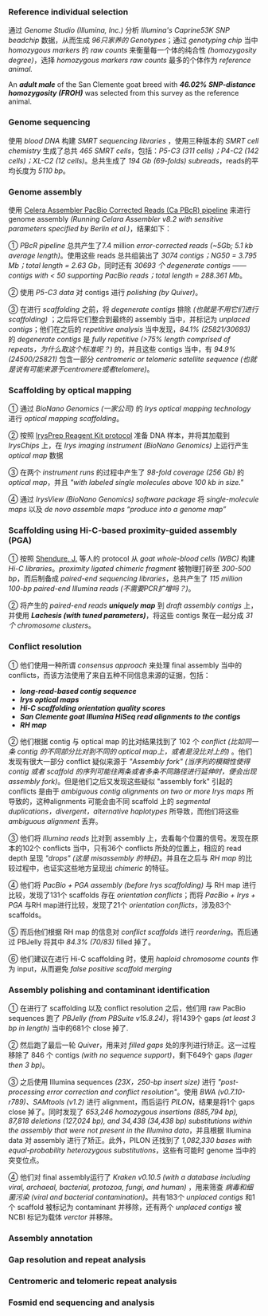 ### Reference individual selection
通过 *Genome Studio (Illumina, Inc.)* 分析 *Illumina's Caprine53K SNP beadchip* 数据，从而生成 *96只家养的 Genotypes*；通过 *genotyping chip* 当中 *homozygous markers* 的 *raw counts* 来衡量每一个体的纯合性 *(homozygosity degree)*，选择 *homozygous markers raw counts* 最多的个体作为 *reference animal.*

An ***adult male*** of the San Clemente goat breed with ***46.02% SNP-distance homozygosity (FROH)*** was selected from this survey as the reference animal.

### Genome sequencing
使用 *blood DNA* 构建 *SMRT sequencing libraries* ，使用三种版本的 *SMRT cell chemistry* 生成了总共 *465 SMRT cells*，包括：*P5-C3 (311 cells)；P4-C2 (142 cells)；XL-C2 (12 cells)*。总共生成了 *194 Gb (69-folds) subreads*，reads的平均长度为 *5110 bp*。

### Genome assembly
使用 [Celera Assembler PacBio Corrected Reads (Ca PBcR) pipeline](https://www.nature.com/articles/nbt.3238) 来进行 genome assembly *(Running Celara Assembler v8.2 with sensitive parameters specified by Berlin et al.)*，结果如下：

① *PBcR pipeline* 总共产生了7.4 million *error-corrected reads (~5Gb; 5.1 kb average length)*。使用这些 reads 总共组装出了 *3074 contigs；NG50 = 3.795 Mb；total length = 2.63 Gb*，同时还有 *30693 个 degenerate contigs —— contigs with < 50 supporting PacBio reads；total length = 288.361 Mb*。

② 使用 *P5-C3 data* 对 contigs 进行 *polishing (by Quiver)*。

③ 在进行 *scaffolding* 之前，将 *degenerate contigs* 排除 *(也就是不用它们进行scaffolding)* ；之后将它们整合到最终的 assembly 当中，并标记为 *unplaced contigs*；他们在之后的 *repetitive analysis* 当中发现，*84.1% (25821/30693)* 的 *degenerate contigs* 是 *fully repetitive (>75% length comprised of repeats，为什么取这个标准呢？)* 的，并且这些 contigs 当中，有 *94.9% (24500/25821)* 包含一部分 *centromeric or telomeric satellite sequence (也就是说有可能来源于centromere或者telomere)*。

### Scaffolding  by optical mapping
① 通过 *BioNano Genomics (一家公司)* 的 *Irys optical mapping technology* 进行 *optical mapping scaffolding*。

② 按照 [IrysPrep Reagent Kit protocol](https://journals.plos.org/plosone/article?id=10.1371/journal.pone.0055864) 准备 DNA 样本，并将其加载到 *IrysChips* 上，在 *Irys imaging instrument (BioNano Genomics)* 上运行产生 *optical map* 数据

③ 在两个 *instrument runs* 的过程中产生了 *98-fold coverage (256 Gb)* 的 *optical map*，并且 *"with labeled single molecules above 100 kb in size."*

④ 通过 *IrysView (BioNano Genomics) software package* 将 *single-molecule maps* 以及 *de novo assemble maps “produce into a genome map”*

### Scaffolding using Hi-C-based proximity-guided assembly (PGA)
① 按照 [Shendure, J.](https://academic.oup.com/g3journal/article/4/7/1339/6025934) 等人的 protocol 从 *goat whole-blood cells (WBC)* 构建 *Hi-C libraries*。*proximity ligated chimeric fragment* 被物理打碎至 *300-500 bp*，而后制备成 *paired-end sequencing libraries*，总共产生了 *115 million 100-bp paired-end Illumina reads (不需要PCR扩增吗？)*。

② 将产生的 *paired-end reads* ***uniquely map*** 到 *draft assembly contigs* 上，并使用 ***Lachesis (with tuned parameters)***，将这些 contigs 聚在一起分成 *31个 chromosome clusters*。

### Conflict resolution
① 他们使用一种所谓 *consensus approach* 来处理 final assembly 当中的 conflicts，而该方法使用了来自五种不同信息来源的证据，包括：
- ***long-read-based contig sequence***
- ***Irys optical maps***
- ***Hi-C scaffolding orientation quality scores***
- ***San Clemente goat Illumina HiSeq read alignments to the contigs***
- ***RH map***

② 他们根据 contig 与 optical map 的比对结果找到了 102 个 *conflict (比如同一条 contig 的不同部分比对到不同的 optical map上，或者是没比对上的)* 。他们发现有很大一部分 conflict 疑似来源于 *"Assembly fork" (当序列的模糊性使得 contig 或者 scaffold 的序列可能往两条或者多条不同路径进行延伸时，便会出现 assembly fork)*。但是他们之后又发现这些疑似 "assembly fork" 引起的 conflicts 是由于 *ambiguous contig alignments on two or more Irys maps* 所导致的，这种alignments 可能会由不同 scaffold 上的 *segmental duplications，divergent，alternative haplotypes* 所导致，而他们将这些 *ambiguous alignment* 丢弃。

③ 他们将 *Illumina reads* 比对到 assembly 上，去看每个位置的信号。发现在原本的102个 conflicts 当中，只有36个 conflicts 所处的位置上，相应的 read depth 呈现 *"drops" (这是 misassembly 的特征)*。并且在之后与 *RH map* 的比较过程中，也证实这些地方呈现出 *chimeric* 的特征。

④ 他们将 *PacBio + PGA assembly (before Irys scaffolding)* 与 RH map 进行比较，发现了131个 scaffolds 存在 *orientation conflicts*；而将 *PacBio + Irys + PGA* 与RH map进行比较，发现了21个 *orientation conflicts*，涉及83个 scaffolds。

⑤ 而后他们根据 RH map 的信息对 *conflict scaffolds* 进行 *reordering*。而后通过 PBJelly 将其中 *84.3% (70/83)* filled 掉了。

⑥ 他们建议在进行 Hi-C scaffolding 时，使用 *haploid chromosome counts* 作为 input，从而避免 *false positive scaffold merging*

### Assembly polishing and contaminant identification
① 在进行了 scaffolding 以及 conflict resolution 之后，他们用 raw PacBio sequences 跑了 *PBJelly (from PBSuite v15.8.24)*，将1439个 gaps *(at least 3 bp in length)* 当中的681个 close 掉了.

② 然后跑了最后一轮 *Quiver*，用来对 *filled gaps* 处的序列进行矫正。这一过程移除了 846 个 contigs *(with no sequence support)*，剩下649个 gaps *(lager then 3 bp)*。

③ 之后使用 Illumina sequences *(23X，250-bp insert size)* 进行 *"post-processing error correction and conflict resolution"*。使用 *BWA (v0.7.10-r789)、SAMtools (v1.2)* 进行 alignment，而后运行 *PILON*，结果是将1个 gaps close 掉了。同时发现了 *653,246 homozygous insertions (885,794 bp), 87,818 deletions (127,024 bp), and 34,438 (34,438 bp) substitutions within the assembly that were not present in the Illumina data*，并且根据 Illumina data 对 assembly 进行了矫正。此外，PILON 还找到了 *1,082,330 bases with equal-probability heterozygous substitutions*，这些有可能时 genome 当中的突变位点。

④ 他们对 final assembly运行了 *Kraken v0.10.5 (with a database including viral, archaeal, bacterial, protozoa, fungi, and human)* ，用来筛查 *病毒和细菌污染 (viral and bacterial contamination)*。共有183个 *unplaced contigs* 和1个 scaffold 被标记为 contaminant 并移除，还有两个 *unplaced contigs* 被 NCBI 标记为载体 *verctor* 并移除。

### Assembly annotation

### Gap resolution and repeat analysis

### Centromeric and telomeric repeat analysis

### Fosmid end sequencing and analysis
